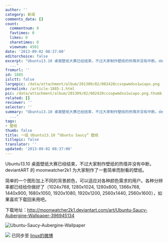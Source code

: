 ```yaml
---
author: ''
category: 新闻
comments_data: []
count:
  commentnum: 0
  favtimes: 0
  likes: 0
  sharetimes: 0
  viewnum: 4501
date: '2013-09-02 08:37:00'
editorchoice: false
excerpt: "Ubuntu13.10 桌面壁纸大赛已经结束，不过大家制作壁纸的热情并没有中断。deviantART 的 moonwatcher2k1 为大家制作了一套简单而耐看的壁纸。\r\n简单的一个图形加上不同的背景颜色，可以适应对各种颜色需求的用户。各种
  ..."
fromurl: ''
id: 1885
islctt: false
largepic: /data/attachment/album/201309/02/002420ccsopwmdso1wiapo.png
permalink: /article-1885-1.html
pic: /data/attachment/album/201309/02/002420ccsopwmdso1wiapo.png.thumb.jpg
related: []
reviewer: ''
selector: ''
summary: "Ubuntu13.10 桌面壁纸大赛已经结束，不过大家制作壁纸的热情并没有中断。deviantART 的 moonwatcher2k1 为大家制作了一套简单而耐看的壁纸。\r\n简单的一个图形加上不同的背景颜色，可以适应对各种颜色需求的用户。各种
  ..."
tags:
- 壁纸
thumb: false
title: 一组 Ubuntu13.10 “Ubuntu Saucy” 壁纸
titlepic: false
translator: ''
updated: '2013-09-02 08:37:00'
---
```


Ubuntu13.10 桌面壁纸大赛已经结束，不过大家制作壁纸的热情并没有中断。deviantART 的 moonwatcher2k1 为大家制作了一套简单而耐看的壁纸。


简单的一个图形加上不同的背景颜色，可以适应对各种颜色需求的用户。各种分辨率都已经给你做好了（1024x768, 1280x1024, 1280x800, 1366x768, 1440x900, 1680x1050, 1920x1080, 1920x1200, 2560x1440, 2560x1600），如果喜欢下载回来用吧。


下载地址：<http://moonwatcher2k1.deviantart.com/art/Ubuntu-Saucy-Aubergine-Wallpaper-396945134>


![Ubuntu-Saucy-Aubergine-Wallpaper](/data/attachment/album/201309/02/002420ccsopwmdso1wiapo.png)


![](https://img.linux.net.cn/xwb/images/bgimg/icon_logo.png) 已同步至 [linux的微博](http://weibo.com/1772191555)
